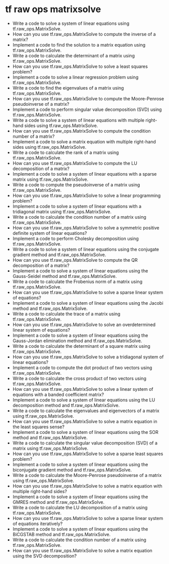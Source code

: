 # tf raw ops matrixsolve

- Write a code to solve a system of linear equations using tf.raw_ops.MatrixSolve.
- How can you use tf.raw_ops.MatrixSolve to compute the inverse of a matrix?
- Implement a code to find the solution to a matrix equation using tf.raw_ops.MatrixSolve.
- Write a code to calculate the determinant of a matrix using tf.raw_ops.MatrixSolve.
- How can you use tf.raw_ops.MatrixSolve to solve a least squares problem?
- Implement a code to solve a linear regression problem using tf.raw_ops.MatrixSolve.
- Write a code to find the eigenvalues of a matrix using tf.raw_ops.MatrixSolve.
- How can you use tf.raw_ops.MatrixSolve to compute the Moore-Penrose pseudoinverse of a matrix?
- Implement a code to perform singular value decomposition (SVD) using tf.raw_ops.MatrixSolve.
- Write a code to solve a system of linear equations with multiple right-hand sides using tf.raw_ops.MatrixSolve.
- How can you use tf.raw_ops.MatrixSolve to compute the condition number of a matrix?
- Implement a code to solve a matrix equation with multiple right-hand sides using tf.raw_ops.MatrixSolve.
- Write a code to calculate the rank of a matrix using tf.raw_ops.MatrixSolve.
- How can you use tf.raw_ops.MatrixSolve to compute the LU decomposition of a matrix?
- Implement a code to solve a system of linear equations with a sparse matrix using tf.raw_ops.MatrixSolve.
- Write a code to compute the pseudoinverse of a matrix using tf.raw_ops.MatrixSolve.
- How can you use tf.raw_ops.MatrixSolve to solve a linear programming problem?
- Implement a code to solve a system of linear equations with a tridiagonal matrix using tf.raw_ops.MatrixSolve.
- Write a code to calculate the condition number of a matrix using tf.raw_ops.MatrixSolve.
- How can you use tf.raw_ops.MatrixSolve to solve a symmetric positive definite system of linear equations?
- Implement a code to perform Cholesky decomposition using tf.raw_ops.MatrixSolve.
- Write a code to solve a system of linear equations using the conjugate gradient method and tf.raw_ops.MatrixSolve.
- How can you use tf.raw_ops.MatrixSolve to compute the QR decomposition of a matrix?
- Implement a code to solve a system of linear equations using the Gauss-Seidel method and tf.raw_ops.MatrixSolve.
- Write a code to calculate the Frobenius norm of a matrix using tf.raw_ops.MatrixSolve.
- How can you use tf.raw_ops.MatrixSolve to solve a sparse linear system of equations?
- Implement a code to solve a system of linear equations using the Jacobi method and tf.raw_ops.MatrixSolve.
- Write a code to calculate the trace of a matrix using tf.raw_ops.MatrixSolve.
- How can you use tf.raw_ops.MatrixSolve to solve an overdetermined linear system of equations?
- Implement a code to solve a system of linear equations using the Gauss-Jordan elimination method and tf.raw_ops.MatrixSolve.
- Write a code to calculate the determinant of a square matrix using tf.raw_ops.MatrixSolve.
- How can you use tf.raw_ops.MatrixSolve to solve a tridiagonal system of linear equations?
- Implement a code to compute the dot product of two vectors using tf.raw_ops.MatrixSolve.
- Write a code to calculate the cross product of two vectors using tf.raw_ops.MatrixSolve.
- How can you use tf.raw_ops.MatrixSolve to solve a linear system of equations with a banded coefficient matrix?
- Implement a code to solve a system of linear equations using the LU decomposition method and tf.raw_ops.MatrixSolve.
- Write a code to calculate the eigenvalues and eigenvectors of a matrix using tf.raw_ops.MatrixSolve.
- How can you use tf.raw_ops.MatrixSolve to solve a matrix equation in the least squares sense?
- Implement a code to solve a system of linear equations using the SOR method and tf.raw_ops.MatrixSolve.
- Write a code to calculate the singular value decomposition (SVD) of a matrix using tf.raw_ops.MatrixSolve.
- How can you use tf.raw_ops.MatrixSolve to solve a sparse least squares problem?
- Implement a code to solve a system of linear equations using the biconjugate gradient method and tf.raw_ops.MatrixSolve.
- Write a code to calculate the Moore-Penrose pseudoinverse of a matrix using tf.raw_ops.MatrixSolve.
- How can you use tf.raw_ops.MatrixSolve to solve a matrix equation with multiple right-hand sides?
- Implement a code to solve a system of linear equations using the GMRES method and tf.raw_ops.MatrixSolve.
- Write a code to calculate the LU decomposition of a matrix using tf.raw_ops.MatrixSolve.
- How can you use tf.raw_ops.MatrixSolve to solve a sparse linear system of equations iteratively?
- Implement a code to solve a system of linear equations using the BiCGSTAB method and tf.raw_ops.MatrixSolve.
- Write a code to calculate the condition number of a matrix using tf.raw_ops.MatrixSolve.
- How can you use tf.raw_ops.MatrixSolve to solve a matrix equation using the SVD decomposition?
